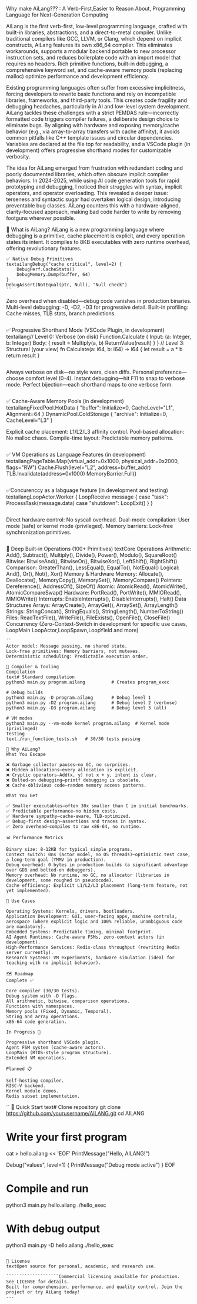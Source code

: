 Why make AiLang??? : A Verb-First,Easier to Reason About,  Programming Language for Next-Generation Computing

AiLang is the first verb-first, low-level programming language, crafted with built-in libraries, abstractions, and a direct-to-metal compiler. Unlike traditional compilers like GCC, LLVM, or Clang, which depend on implicit constructs, AiLang features its own x86_64 compiler. This eliminates workarounds, supports a modular backend portable to new processor instruction sets, and reduces boilerplate code with an import model that requires no headers. Rich primitive functions, built-in debugging, a comprehensive keyword set, and cache-aware memory pools (replacing malloc) optimize performance and development efficiency.

Existing programming languages often suffer from excessive implicitness, forcing developers to rewrite basic functions and rely on incompatible libraries, frameworks, and third-party tools. This creates code fragility and debugging headaches, particularly in AI and low-level system development. AiLang tackles these challenges with a strict PEMDAS rule—incorrectly formatted code triggers compiler failures, a deliberate design choice to eliminate bugs. By aligning with hardware and exposing memory/cache behavior (e.g., via array-to-array transfers with cache affinity), it avoids common pitfalls like C++ template issues and circular dependencies. Variables are declared at the file top for readability, and a VSCode plugin (in development) offers progressive shorthand modes for customizable verbosity.

The idea for AiLang emerged from frustration with redundant coding and poorly documented libraries, which often obscure implicit compiler behaviors. In 2024-2025, while using AI code generation tools for rapid prototyping and debugging, I noticed their struggles with syntax, implicit operators, and operator overloading. This revealed a deeper issue: terseness and syntactic sugar had overtaken logical design, introducing preventable bug classes. AiLang counters this with a hardware-aligned, clarity-focused approach, making bad code harder to write by removing footguns wherever possible.

🚀 What is AiLang?
AiLang is a new programming language where debugging is a primitive, cache placement is explicit, and every operation states its intent. It compiles to 8KB executables with zero runtime overhead, offering revolutionary features.
```
✅ Native Debug Primitives
textailangDebug("cache critical", level=2) {
    DebugPerf.CacheStats()
    DebugMemory.Dump(buffer, 64)
}
DebugAssert(NotEqual(ptr, Null), "Null check")
``
```
Zero overhead when disabled—debug code vanishes in production binaries.
Multi-level debugging: -D, -D2, -D3 for progressive detail.
Built-in profiling: Cache misses, TLB stats, branch predictions.
```
```
✅ Progressive Shorthand Mode (VSCode Plugin, in development)
textailang// Level 0: Verbose (on disk)
Function.Calculate {
    Input: (a: Integer, b: Integer)
    Body: {
        result = Multiply(a, b)
        ReturnValue(result)
    }
}
// Level 3: Structural (your view)
fn Calculate(a: i64, b: i64) -> i64 {
    let result = a * b
    return result
}
```
```
Always verbose on disk—no style wars, clean diffs.
Personal preference—choose comfort level (0-4).
Instant debugging—hit F11 to snap to verbose mode.
Perfect bijection—each shorthand maps to one verbose form.
```
```
✅ Cache-Aware Memory Pools (in development)
textailangFixedPool.HotData {
    "buffer": Initialize=0, CacheLevel="L1", Alignment=64
}
DynamicPool.ColdStorage {
    "archive": Initialize=0, CacheLevel="L3"
}

Explicit cache placement: L1/L2/L3 affinity control.
Pool-based allocation: No malloc chaos.
Compile-time layout: Predictable memory patterns.
```
```
✅ VM Operations as Language Features (in development)
textailangPageTable.Map(virtual_addr=0x1000, physical_addr=0x2000, flags="RW")
Cache.Flush(level="L2", address=buffer_addr)
TLB.Invalidate(address=0x1000)
MemoryBarrier.Full()
```
```
✅Concurenccy as a labguage feature (in development and testing)
textailangLoopActor.Worker {
    LoopReceive message {
        case "task": ProcessTask(message.data)
        case "shutdown": LoopExit()
    }
}
```
```
Direct hardware control: No syscall overhead.
Dual-mode compilation: User mode (safe) or kernel mode (privileged).
Memory barriers: Lock-free synchronization primitives.
```
```
🎯 Deep Built-in Operations (100+ Primitives)
textCore Operations
Arithmetic: Add(), Subtract(), Multiply(), Divide(), Power(), Modulo(), SquareRoot()
Bitwise: BitwiseAnd(), BitwiseOr(), BitwiseXor(), LeftShift(), RightShift()
Comparison: GreaterThan(), LessEqual(), EqualTo(), NotEqual()
Logical: And(), Or(), Not(), Xor()
Memory & Hardware
Memory: Allocate(), Deallocate(), MemoryCopy(), MemorySet(), MemoryCompare()
Pointers: Dereference(), AddressOf(), SizeOf()
Atomic: AtomicRead(), AtomicWrite(), AtomicCompareSwap()
Hardware: PortRead(), PortWrite(), MMIORead(), MMIOWrite()
Interrupts: EnableInterrupts(), DisableInterrupts(), Halt()
Data Structures
Arrays: ArrayCreate(), ArrayGet(), ArraySet(), ArrayLength()
Strings: StringConcat(), StringEquals(), StringLength(), NumberToString()
Files: ReadTextFile(), WriteFile(), FileExists(), OpenFile(), CloseFile()
Concurrency (Zero-Context-Switch in development for specific use cases, LoopMain LoopActor,LoopSpawn,LoopYield and more)
```
``
Actor model: Message passing, no shared state.
Lock-free primitives: Memory barriers, not mutexes.
Deterministic scheduling: Predictable execution order.
```
```
🔧 Compiler & Tooling
Compilation
text# Standard compilation
python3 main.py program.ailang          # Creates program_exec
```
```
# Debug builds
python3 main.py -D program.ailang       # Debug level 1
python3 main.py -D2 program.ailang      # Debug level 2 (verbose)
python3 main.py -D3 program.ailang      # Debug level 3 (all)
```
```
# VM modes
python3 main.py --vm-mode kernel program.ailang  # Kernel mode (privileged)
Testing
text./run_function_tests.sh   # 30/30 tests passing
```
```
🧬 Why AiLang?
What You Escape

❌ Garbage collector pauses—no GC, no surprises.
❌ Hidden allocations—every allocation is explicit.
❌ Cryptic operators—Add(x, y) not x + y, intent is clear.
❌ Bolted-on debugging—printf debugging is obsolete.
❌ Cache-oblivious code—random memory access patterns.

What You Get

✅ Smaller executables—often 30x smaller than C in initial benchmarks.
✅ Predictable performance—no hidden costs.
✅ Hardware sympathy—cache-aware, TLB-optimized.
✅ Debug-first design—assertions and traces in syntax.
✅ Zero overhead—compiles to raw x86-64, no runtime.
```
```
📊 Performance Metrics

Binary size: 8-12KB for typical simple programs.
Context switch: 0ns (actor model, no OS threads)—optimistic test case, a long-term goal (YMMV in production).
Debug overhead: 0 bytes in production builds (a significant advantage over GDB and bolted-on debuggers).
Memory overhead: No runtime, no GC, no allocator (libraries in development, some roughed in pseudocode).
Cache efficiency: Explicit L1/L2/L3 placement (long-term feature, not yet implemented).
```
```
🎯 Use Cases

Operating Systems: Kernels, drivers, bootloaders.
Application Development: GUI, user-facing apps, machine controls, aerospace (where explicit logic and 100% reliable, unambiguous code are mandatory).
Embedded Systems: Predictable timing, minimal footprint.
AI Agent Runtimes: Cache-aware FSMs, zero-context actors (in development).
High-Performance Services: Redis-class throughput (rewriting Redis server currently).
Research Systems: VM experiments, hardware simulation (ideal for teaching with no implicit behavior).
```
```
🗺️ Roadmap
Complete ✅

Core compiler (30/30 tests).
Debug system with -D flags.
All arithmetic, bitwise, comparison operations.
Functions with namespaces.
Memory pools (Fixed, Dynamic, Temporal).
String and array operations.
x86-64 code generation.

In Progress 🚧

Progressive shorthand VSCode plugin.
Agent FSM system (cache-aware actors).
LoopMain (RTOS-style program structure).
Extended VM operations.

Planned 📋

Self-hosting compiler.
RISC-V backend.
Kernel module demos.
Redis subset implementation.
```
``
🚀 Quick Start
text# Clone repository
git clone https://github.com/yourusername/AILANG.git
cd AILANG

# Write your first program
cat > hello.ailang << 'EOF'
PrintMessage("Hello, AILANG!")

Debug("values", level=1) {
    PrintMessage("Debug mode active")
}
EOF

# Compile and run
python3 main.py hello.ailang
./hello_exec

# With debug output
python3 main.py -D hello.ailang
./hello_exec
```

📝 License
textOpen source for personal, academic, and research use.

````````````````````Commercial licensing available for production.
See LICENSE for details.
Built for comprehension, performance, and quality control. Join the project or try AiLang today!
---
